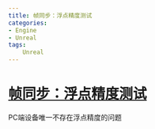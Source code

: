 ```yaml
---
title: 帧同步：浮点精度测试
categories:
- Engine
- Unreal
tags:
    Unreal
---
```

# [帧同步：浮点精度测试](https://zhuanlan.zhihu.com/p/30422277)

PC端设备唯一不存在浮点精度的问题